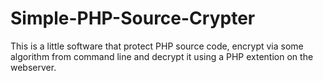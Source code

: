 Simple-PHP-Source-Crypter
=========================

This is a little software that protect PHP source code, encrypt via some algorithm from command line and decrypt it using a PHP extention on the webserver.
